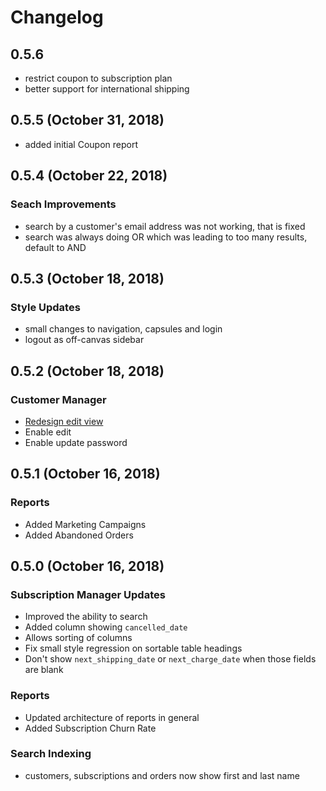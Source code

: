 # Changelog

## 0.5.6

* restrict coupon to subscription plan
* better support for international shipping

## 0.5.5 (October 31, 2018)

* added initial Coupon report

## 0.5.4 (October 22, 2018)

### Seach Improvements
* search by a customer's email address was not working, that is fixed
* search was always doing OR which was leading to too many results, default to AND

## 0.5.3 (October 18, 2018)

### Style Updates
* small changes to navigation, capsules and login
* logout as off-canvas sidebar

## 0.5.2 (October 18, 2018)

### Customer Manager
* [Redesign edit view](https://s3.amazonaws.com/strong-platform-public/customer-manager.gif)
* Enable edit
* Enable update password

## 0.5.1 (October 16, 2018)

### Reports

* Added Marketing Campaigns
* Added Abandoned Orders

## 0.5.0 (October 16, 2018)

### Subscription Manager Updates

* Improved the ability to search
* Added column showing `cancelled_date`
* Allows sorting of columns
* Fix small style regression on sortable table headings
* Don't show `next_shipping_date` or `next_charge_date` when those fields are blank

### Reports

* Updated architecture of reports in general
* Added Subscription Churn Rate

### Search Indexing

* customers, subscriptions and orders now show first and last name
